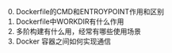 0. Dockerfile的CMD和ENTROYPOINT作用和区别
1. Dockerfile中WORKDIR有什么作用
2. 多阶构建有什么用，经常有哪些使用场景
3. Docker 容器之间如何实现通信
